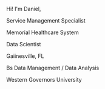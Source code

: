 Hi! I'm Daniel,

Service Management Specialist 

Memorial Healthcare System

Data Scientist

Gaiinesville, FL

Bs Data Management / Data Analysis

Western Governors University
